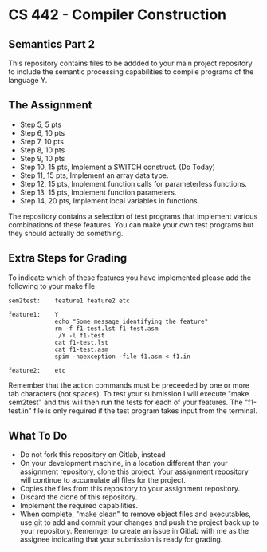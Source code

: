 # CS 442 - Compiler Construction
## Semantics Part 2

This repository contains files to be addded to your main project repository to include the semantic processing capabilities to compile programs of the language Y.

## The Assignment

- Step 5, 5 pts
- Step 6, 10 pts
- Step 7, 10 pts
- Step 8, 10 pts
- Step 9, 10 pts
- Step 10, 15 pts, Implement a SWITCH construct. (Do Today)
- Step 11, 15 pts, Implement an array data type.
- Step 12, 15 pts, Implement function calls for parameterless functions.
- Step 13, 15 pts, Implement function parameters.
- Step 14, 20 pts, Implement local variables in functions.

The repository contains a selection of test programs that implement various combinations of these features. You can make your own test programs but they should actually do something.

## Extra Steps for Grading

To indicate which of these features you have implemented please add the following to your make file

    sem2test:	 feature1 feature2 etc

    feature1:    Y
                 echo "Some message identifying the feature"
                 rm -f f1-test.lst f1-test.asm
                 ./Y -l f1-test
                 cat f1-test.lst
                 cat f1-test.asm
                 spim -noexception -file f1.asm < f1.in

    feature2:    etc

Remember that the action commands must be preceeded by one or more tab characters (not spaces). To test your submission I will execute "make sem2test" and this will then run the tests for each of your features. The "f1-test.in" file is only required if the test program takes input from the terminal.

## What To Do

- Do not fork this repository on Gitlab, instead
- On your development machine, in a location different than your assignment repository, clone this project. Your assignment repository will continue to accumulate all files for the project.
- Copies the files from this repository to your assignment repository.
- Discard the clone of this repository.
- Implement the required capabilities.
- When complete, "make clean" to remove object files and executables, use git to add and commit your changes and push the project back up to your repository. Rememger to create an issue in Gitlab with me as the assignee indicating that your submission is ready for grading.
